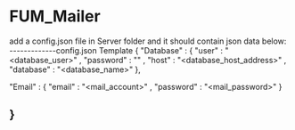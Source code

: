 # FUM_Mailer
add a config.json file in Server folder and it should contain json data below:
-------------config.json Template
{
  "Database" :
  {
        "user" : "<database_user>" ,
        "password" : "<password>" ,
        "host" : "<database_host_address>" ,
        "database" : "<database_name>"
  },

  "Email" :
  {
        "email" : "<mail_account>" ,
        "password" : "<mail_password>"
  }

}
------------